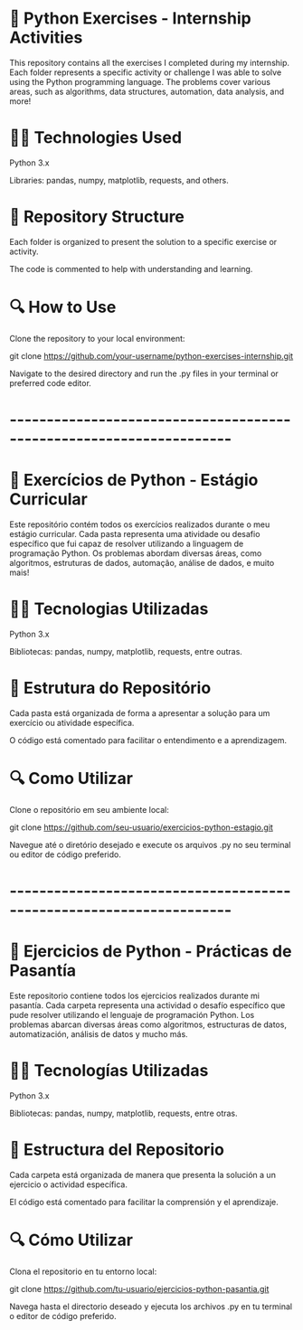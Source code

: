 # 🚀 Python Exercises - Internship Activities
This repository contains all the exercises I completed during my internship. Each folder represents a specific activity or challenge I was able to solve using the Python programming language. The problems cover various areas, such as algorithms, data structures, automation, data analysis, and more!

# 🧑‍💻 Technologies Used
Python 3.x

Libraries: pandas, numpy, matplotlib, requests, and others.

# 📂 Repository Structure
Each folder is organized to present the solution to a specific exercise or activity.

The code is commented to help with understanding and learning.

# 🔍 How to Use
Clone the repository to your local environment:

git clone https://github.com/your-username/python-exercises-internship.git

Navigate to the desired directory and run the .py files in your terminal or preferred code editor.

# --------------------------------------------------------------------

# 🚀 Exercícios de Python - Estágio Curricular
Este repositório contém todos os exercícios realizados durante o meu estágio curricular. Cada pasta representa uma atividade ou desafio específico que fui capaz de resolver utilizando a linguagem de programação Python. Os problemas abordam diversas áreas, como algoritmos, estruturas de dados, automação, análise de dados, e muito mais!

# 🧑‍💻 Tecnologias Utilizadas
Python 3.x

Bibliotecas: pandas, numpy, matplotlib, requests, entre outras.

# 📂 Estrutura do Repositório
Cada pasta está organizada de forma a apresentar a solução para um exercício ou atividade específica.

O código está comentado para facilitar o entendimento e a aprendizagem.

# 🔍 Como Utilizar
Clone o repositório em seu ambiente local:

git clone https://github.com/seu-usuario/exercicios-python-estagio.git

Navegue até o diretório desejado e execute os arquivos .py no seu terminal ou editor de código preferido.

# --------------------------------------------------------------------

# 🚀 Ejercicios de Python - Prácticas de Pasantía
Este repositorio contiene todos los ejercicios realizados durante mi pasantía. Cada carpeta representa una actividad o desafío específico que pude resolver utilizando el lenguaje de programación Python. Los problemas abarcan diversas áreas como algoritmos, estructuras de datos, automatización, análisis de datos y mucho más.

# 🧑‍💻 Tecnologías Utilizadas
Python 3.x

Bibliotecas: pandas, numpy, matplotlib, requests, entre otras.

# 📂 Estructura del Repositorio
Cada carpeta está organizada de manera que presenta la solución a un ejercicio o actividad específica.

El código está comentado para facilitar la comprensión y el aprendizaje.

# 🔍 Cómo Utilizar
Clona el repositorio en tu entorno local:

git clone https://github.com/tu-usuario/ejercicios-python-pasantia.git

Navega hasta el directorio deseado y ejecuta los archivos .py en tu terminal o editor de código preferido.


